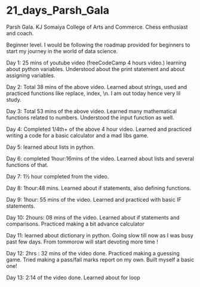 # 21_days_Parsh_Gala

Parsh Gala.
 KJ Somaiya College of Arts and Commerce.
Chess enthusiast and coach.

Beginner level. I would be following the roadmap provided for beginners to start my journey in the world of data science.

Day 1: 25 mins of youtube video (freeCodeCamp 4 hours video.) learning about python variables. Understood about the print statement and about assigning variables.


Day 2: Total 38 mins of the above video. Learned about strings, used and practiced functions like replace, index, \n. I am out today hence very lil study.


Day 3: Total 53 mins of the above video. Learned many mathematical functions related to numbers. Understood the input function as well.


Day 4: Completed 1/4th+ of the above 4 hour video. Learned and practiced writing a code for a basic calculator and a mad libs game.


Day 5: learned about lists in python.


Day 6: completed 1hour:16mins of the video. Learned about lists and several functions of that.


Day 7: 1½ hour completed from the video.


Day 8: 1hour:48 mins. Learned about if statements, also defining functions.


Day 9: 1hour: 55 mins of the video. Learned and practiced with basic IF statements.


Day 10: 2hours: 08 mins of the video. Learned about if statements and comparisons. Practiced making a bit advance calculator


Day 11: learned about dictionary in python. Going slow till now as I was busy past few days. From tommorow will start devoting more time !


Day 12: 2hrs : 32 mins of the video done. Practiced making a guessing game. Tried making a pass/fail marks report on my own. Built myself a basic one!


Day 13: 2:14 of the video done. Learned about for loop
